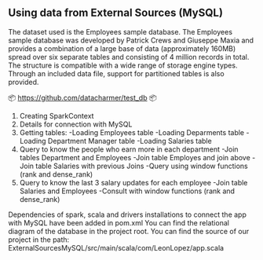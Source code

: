 ## Using data from External Sources (MySQL)

The dataset used is the Employees sample database. The Employees sample database was developed by Patrick Crews and Giuseppe Maxia and provides a combination of a large base of data (approximately 160MB) spread over six separate tables and consisting of 4 million records in total.
The structure is compatible with a wide range of storage engine types. Through an included data file, support for partitioned tables is also provided. 

📦 https://github.com/datacharmer/test_db 📦 

1. Creating SparkContext 
2. Details for connection with MySQL 
3. Getting tables:
  -Loading Employees table
  -Loading Deparments table
  -Loading Department Manager table
  -Loading Salaries table
4. Query to know the people who earn more in each department
  -Join tables Department and Employees
  -Join table Employes and join above
  -Join table Salaries with previous Joins
  -Query using window functions (rank and dense_rank)
5. Query to know the last 3 salary updates for each employee
  -Join table Salaries and Employees
  -Consult with window functions (rank and dense_rank)


Dependencies of spark, scala and drivers installations to connect the app with MySQL have been added in pom.xml
You can find the relational diagram of the database in the project root.
You can find the source of our project in the path: ExternalSourcesMySQL/src/main/scala/com/LeonLopez/app.scala
